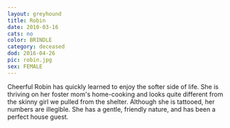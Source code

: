 ```yaml
---
layout: greyhound
title: Robin
date: 2010-03-16
cats: no
color: BRINDLE
category: deceased
dod: 2016-04-26
pic: robin.jpg
sex: FEMALE
---
```


Cheerful Robin has quickly learned to enjoy the softer side of life. She is thriving on her foster mom's home-cooking
and looks quite different from the skinny girl we pulled from the shelter. Although she is tattooed, her numbers are
illegible. She has a gentle, friendly nature, and has been a perfect house guest.
